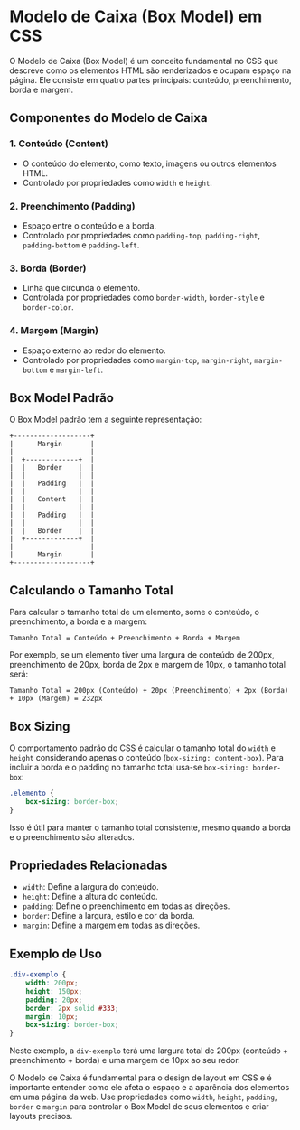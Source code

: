 # Modelo de Caixa (Box Model) em CSS

O Modelo de Caixa (Box Model) é um conceito fundamental no CSS que descreve como os elementos HTML são renderizados e ocupam espaço na página. Ele consiste em quatro partes principais: conteúdo, preenchimento, borda e margem. 

## Componentes do Modelo de Caixa

### 1. Conteúdo (Content)

- O conteúdo do elemento, como texto, imagens ou outros elementos HTML.
- Controlado por propriedades como `width` e `height`.

### 2. Preenchimento (Padding)

- Espaço entre o conteúdo e a borda.
- Controlado por propriedades como `padding-top`, `padding-right`, `padding-bottom` e `padding-left`.

### 3. Borda (Border)

- Linha que circunda o elemento.
- Controlada por propriedades como `border-width`, `border-style` e `border-color`.

### 4. Margem (Margin)

- Espaço externo ao redor do elemento.
- Controlado por propriedades como `margin-top`, `margin-right`, `margin-bottom` e `margin-left`.

## Box Model Padrão

O Box Model padrão tem a seguinte representação:

```
+-------------------+
|      Margin       |
|                   |
|  +-------------+  |
|  |   Border    |  |
|  |             |  |
|  |   Padding   |  |
|  |             |  |
|  |   Content   |  |
|  |             |  |
|  |   Padding   |  |
|  |             |  |
|  |   Border    |  |
|  +-------------+  |
|                   |
|      Margin       |
+-------------------+
```

## Calculando o Tamanho Total

Para calcular o tamanho total de um elemento, some o conteúdo, o preenchimento, a borda e a margem:

```
Tamanho Total = Conteúdo + Preenchimento + Borda + Margem
```

Por exemplo, se um elemento tiver uma largura de conteúdo de 200px, preenchimento de 20px, borda de 2px e margem de 10px, o tamanho total será:

```
Tamanho Total = 200px (Conteúdo) + 20px (Preenchimento) + 2px (Borda) + 10px (Margem) = 232px
```

## Box Sizing

O comportamento padrão do CSS é calcular o tamanho total do `width` e `height` considerando apenas o conteúdo (`box-sizing: content-box`). Para incluir a borda e o padding no tamanho total usa-se `box-sizing: border-box`:

```css
.elemento {
    box-sizing: border-box;
}
```

Isso é útil para manter o tamanho total consistente, mesmo quando a borda e o preenchimento são alterados.

## Propriedades Relacionadas

- `width`: Define a largura do conteúdo.
- `height`: Define a altura do conteúdo.
- `padding`: Define o preenchimento em todas as direções.
- `border`: Define a largura, estilo e cor da borda.
- `margin`: Define a margem em todas as direções.

## Exemplo de Uso

```css
.div-exemplo {
    width: 200px;
    height: 150px;
    padding: 20px;
    border: 2px solid #333;
    margin: 10px;
    box-sizing: border-box;
}
```

Neste exemplo, a `div-exemplo` terá uma largura total de 200px (conteúdo + preenchimento + borda) e uma margem de 10px ao seu redor.

O Modelo de Caixa é fundamental para o design de layout em CSS e é importante entender como ele afeta o espaço e a aparência dos elementos em uma página da web. Use propriedades como `width`, `height`, `padding`, `border` e `margin` para controlar o Box Model de seus elementos e criar layouts precisos.